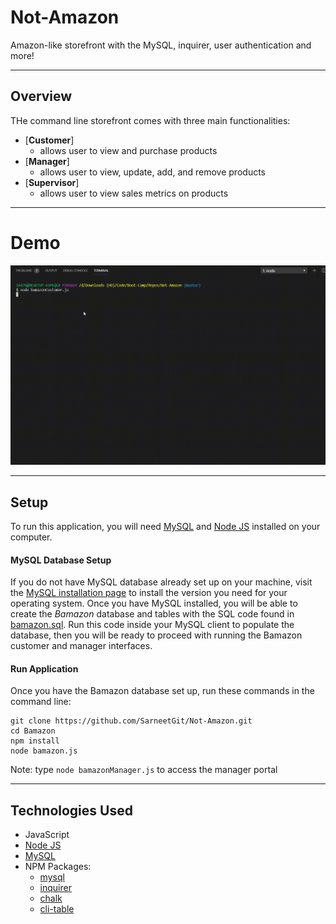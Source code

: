 # Not-Amazon
Amazon-like storefront with the MySQL, inquirer, user authentication and more!
___

## Overview
THe command line storefront comes with three main functionalities:

* [**Customer**]
	* allows user to view and purchase products
* [**Manager**]
	* allows user to view, update, add, and remove products
* [**Supervisor**]
	* allows user to view sales metrics on products

___

# Demo

<img src="./media/Demo_Not-Amazon.gif">

___

## Setup
To run this application, you will need [MySQL](https://dev.mysql.com/doc/refman/5.6/en/installing.html) and [Node JS](https://nodejs.org/en/download/) installed on your computer.

#### MySQL Database Setup 
If you do not have MySQL database already set up on your machine, visit the [MySQL installation page](https://dev.mysql.com/doc/refman/5.6/en/installing.html) to install the version you need for your operating system. Once you have MySQL installed, you will be able to create the *Bamazon* database and tables with the SQL code found in [bamazon.sql](bamazon.sql). Run this code inside your MySQL client to populate the database, then you will be ready to proceed with running the Bamazon customer and manager interfaces.

#### Run Application
Once you have the Bamazon database set up, run these commands in the command line:

```
git clone https://github.com/SarneetGit/Not-Amazon.git
cd Bamazon
npm install
node bamazon.js
```
Note: type `node bamazonManager.js` to access the manager portal

___


## Technologies Used
* JavaScript
*  [Node JS](https://nodejs.org/en/download/)
* [MySQL](https://dev.mysql.com/doc/refman/5.6/en/installing.html)
* NPM Packages:
	- [mysql](https://www.npmjs.com/package/mysql)
	- [inquirer](https://www.npmjs.com/package/inquirer)
	- [chalk](https://www.npmjs.com/package/chalk)
	- [cli-table](https://www.npmjs.com/package/cli-table)


